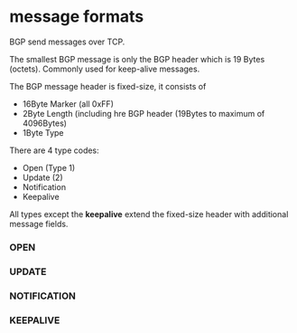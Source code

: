# message formats

BGP send messages over TCP.

The smallest BGP message is only the BGP header which is 19 Bytes (octets).  Commonly used for keep-alive messages.

The BGP message header is fixed-size, it consists of

* 16Byte Marker (all 0xFF)
* 2Byte Length (including hre BGP header (19Bytes to maximum of 4096Bytes)
* 1Byte Type


There are 4 type codes:

* Open (Type 1)
* Update (2)
* Notification
* Keepalive


All types except the **keepalive** extend the fixed-size header with additional message fields.

### OPEN



### UPDATE



### NOTIFICATION



### KEEPALIVE




